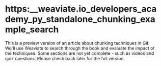 # https:\_\_weaviate.io_developers_academy_py_standalone_chunking_example_search

This is a preview version of an article about chunking techniques in Git. We'll use Weaviate to search through the book and evaluate the impact of the techniques. Some sections are not yet complete - such as videos and quiz questions. Please check back later for the full version.
